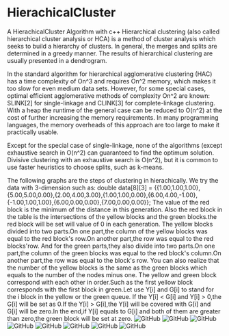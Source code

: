 # HierachicalCluster
A HierachicalCluster Algorithm with c++
Hierarchical clustering (also called hierarchical cluster analysis or HCA) is a method of cluster analysis which seeks to build a hierarchy of clusters.
In general, the merges and splits are determined in a greedy manner. The results of hierarchical clustering are usually presented in a dendrogram.

In the standard algorithm for hierarchical agglomerative clustering (HAC) has a time complexity of On^3 and requires On^2 memory, which makes it too slow for even medium data sets. However, for some special cases, optimal efficient agglomerative methods of complexity On^2 are known: SLINK[2] for single-linkage and CLINK[3] for complete-linkage clustering. With a heap the runtime of the general case can be reduced to O(n^2) at the cost of further increasing the memory requirements. In many programming languages, the memory overheads of this approach are too large to make it practically usable.

Except for the special case of single-linkage, none of the algorithms (except exhaustive search in O(n^2) can guaranteed to find the optimum solution.
Divisive clustering with an exhaustive search is O(n^2), but it is common to use faster heuristics to choose splits, such as k-means.

The following graphs are the steps of clustering in hierachically.
We try the data with 3-dimension such as:
double data[8][3] = {{1.00,1.00,1.00},{5.00,5.00,0.00},{2.00,4.00,3.00},{1.00,1.00,0.00},{6.00,4.00,-1.00},{-1.00,1.00,1.00},{6.00,0.00,0.00},{7.00,0.00,0.00}};
The value of the red block is the minimum of the distance in this generation.
Also the red block in the table is the intersections of the yellow blocks and the green blocks.the red block will be set will value of 0 in each generation.
The yellow blocks divided into two parts.On one part,the column of the yellow blocks was equal to the red block's row.On another part,the row was equal to the red blocks'row.
And for the green parts,they also divide into two parts.On one part,the column of the green blocks was equal to the red block's column.On another part,the row was equal to the
block's row.
You can also realize that the number of the yellow blocks is the same as the green blocks which equals to the number of the nodes minus one.
The yellow and green block correspond with each other in order.Such as the first yellow block corresponds with the first block in green.Let use Y[i] and G[i] to stand for the i block in the yellow or the green queue.
If the Y[i] < G[i] and Y[i] > 0,the G[i] will be set as 0.If the Y[i] > G[i],the Y[i] will be covered with G[i] and G[i] will be zero.In the end,if Y[i] equals to G[i] and both of them are greater than zero,the green
block will be set at zero.
![GitHub](https://github.com/leungs/HierachicalCluster/blob/master/HierarchicalCluster/0.png?raw=true "GitHub,Social Coding")
![GitHub](https://github.com/leungs/HierachicalCluster/blob/master/HierarchicalCluster/1.png?raw=true "GitHub,Social Coding")
![GitHub](https://github.com/leungs/HierachicalCluster/blob/master/HierarchicalCluster/2.png?raw=true "GitHub,Social Coding")
![GitHub](https://github.com/leungs/HierachicalCluster/blob/master/HierarchicalCluster/3.png?raw=true "GitHub,Social Coding")
![GitHub](https://github.com/leungs/HierachicalCluster/blob/master/HierarchicalCluster/4.png?raw=true "GitHub,Social Coding")
![GitHub](https://github.com/leungs/HierachicalCluster/blob/master/HierarchicalCluster/5.png?raw=true "GitHub,Social Coding")
![GitHub](https://github.com/leungs/HierachicalCluster/blob/master/HierarchicalCluster/6.png?raw=true "GitHub,Social Coding")
![GitHub](https://github.com/leungs/HierachicalCluster/blob/master/HierarchicalCluster/7.png?raw=true "GitHub,Social Coding")

